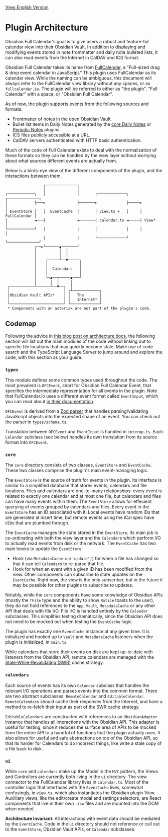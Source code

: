 [View English Version](./README.en.md)

# Plugin Architecture

Obsidian Full Calendar's goal is to give users a robust and feature-ful calendar view into their Obsidian Vault. In addition to displaying and modifying events stored in note frontmatter and daily note bulleted lists, it can also read events from the Internet in CalDAV and ICS format.

Obsidian Full Calendar takes its name from [FullCalendar](https://github.com/fullcalendar/fullcalendar), a "Full-sized drag & drop event calendar in JavaScript." This plugin uses FullCalendar as its calendar view. While the naming can be ambiguous, this document will always refer to the FullCalendar view library without any spaces, or as `fullcalendar.io`. The plugin will be referred to either as "the plugin", "Full Calendar" with a space, or "Obsidian Full Calendar".

As of now, the plugin supports events from the following sources and formats:

- Frontmatter of notes in the open Obsidian Vault.
- Bullet list items in Daily Notes generated by the [core Daily Notes](https://help.obsidian.md/Plugins/Daily+notes) or [Periodic Notes](https://github.com/liamcain/obsidian-periodic-notes) plugins.
- ICS files publicly accessible at a URL.
- CalDAV servers authenticated with HTTP basic authentication.

Much of the code of Full Calendar exists to deal with the normalization of these formats so they can be handled by the view layer without worrying about what sources different events are actually from.

Below is a birds-eye view of the different components of the plugin, and the interactions between them.

```
                 ┌──────────────┐
                 │              │
┌────────────┐   │              │       ┌─────────────┐     ┌──────────────┐
│            ├───►              ├───────►             ├─────►              │
│ EventStore │   │  EventCache  │       │ view.ts +   │     │ FullCalendar │
│            ◄───┤              ◄───────┤ calendar.ts ◄─────┤ View*        │
└────────────┘   │              │       │             │     │              │
                 │              │       └─────────────┘     └──────────────┘
             ┌──►└──────▲──┬────┘
             │          │  │
             │          │  │
             │    ┌─────┴──▼─────┐
             │    │              │
             │    │  Calendars   │
             │    │              │
             │    └─▲──┬─────▲───┘
             │      │  │     │
 ┌───────────┴──────┴──▼──┐  │
 │                        │ ┌┴────────────┐
 │Obsidian Vault APIs*    │ │   The       │
 │                        │ │   Internet* │
 └────────────────────────┘ └─────────────┘
 * Components with an asterisk are not part of the plugin's code.
```

## Codemap

Following the advice in [this blog post on architecture docs](https://matklad.github.io/2021/02/06/ARCHITECTURE.md.html), the following section will list out the main modules of the code without linking out to specific file locations that may quickly become stale. Make use of code search and the TypeScript Language Server to jump around and explore the code, with this section as your guide.

### `types`

This module defines some common types used throughout the code. The most prevalent is `OFCEvent`, short for Obsidian Full Calendar Event, that specifies the intermediate representation for all events in the plugin. Note that FullCalendar.io uses a different event format called `EventInput`, which you can read about [in their documentation](https://fullcalendar.io/docs/event-parsing).

`OFCEvent` is derived from a [Zod parser](https://github.com/colinhacks/zod) that handles parsing/validating JavaScript objects into the expected shape of an event. You can check out the parser in `types/schema.ts`.

Translation between `OFCEvent` and `EventInput` is handled in `interop.ts`. Each `Calendar` subclass (see below) handles its own translation from its source format into `OFCEvent`.

### `core`

The `core` directory consists of two classes, `EventStore` and `EventCache`. These two classes comprise the plugin's main event-managing logic.

The `EventStore` is the source of truth for events in the plugin. Its interface is similar to a simplified database that stores events, calendars and file locations. Files and calendars are one-to-many relationships: every event is related to exactly one calendar and at most one file, but calendars and files can have many events within them. The `EventStore` allows for effecient querying of events grouped by calendars and files. Every event in the `EventStore` has an ID associated with it. Local events have random IDs that are generated at insert time, but remote events using the iCal spec have `UID`s that are plumbed through.

The `EventCache` manages the state stored in the `EventStore`. Its main job is co-ordinating with both the view layer and the `Calendar`s which perform I/O to actually read events from disk or the network. The `EventCache` has two main hooks to update the `EventStore`:

- Hook (via `MetadataCache.on('update')`) for when a file has changed so that it can tell `Calendar`s to re-parse that file.
- Hook for when an event with a given ID has been modified from the view.
  Other components can subscribe to state updates on the `EventCache`. Right now, the view is the only subscriber, but in the future it may be possible for other plugins to subscribe to updates.

Notably, while the `core` components have some knowledge of Obsidian APIs (mostly the `TFile` type and the ability to show `Notice` toasts to the user), they do not hold references to the `App`, `Vault`, `MetadataCache` or any other API that deals with file I/O. File I/O is handled entirely by the `Calendar` subclasses. This simplifies testing dramatically, since the Obsidian API does not need to be mocked out when testing the `EventCache` logic.

The plugin has exactly one `EventCache` instance at any given time. It is initialized and hooked up to `Vault` and `MetadataCache` listeners when the plugin is initialized, in `main.ts`.

While calendars that store their events on disk are kept up-to-date with listeners from the Obsidian API, remote calendars are managed with the [Stale-While-Revalidating (SWR)](https://web.dev/stale-while-revalidate/) cache strategy.

### `calendars`

Each source of events has its own `Calendar` subclass that handles the relevant I/O operations and parses events into the common format. There are two abstract subclasses: `RemoteCalendar` and `EditableCalendar`. `RemoteCalendar`s should cache their responses from the Internet, and have a method to re-fetch their input as part of the SWR cache strategy.

`EditableCalendar`s are constructed with references to an `ObsidianAdapter` instance that handles all interactions with the Obsidian API. This adapter is useful for testing, since it reduces the surface area of APIs to be mocked from the entire API to a handful of functions that the plugin actually uses. It also allows for useful and safe abstractions on top of the Obsidian API, so that its harder for Calendars to do incorrect things, like write a stale copy of a file back to disk.

### `ui`

While `core` and `calendars` make up the Model in the `MVC` pattern, the Views and Controllers are currently both living in the `ui` directory. The view connector to the FullCalendar library lives in `calendar.ts`. Most of the controller logic that interfaces with the `EventCache` lives, somewhat confusingly, in `view.ts`, which also instantiates the Obsidian plugin View. Auxilliary views, like the edit/create modal and settings selectors, are React components that live in their own `.tsx` files and are mounted into the DOM when needed.

**Architecture Invariant**: All interactions with event data should be mediated by the `EventCache`. Code in the `ui` directory should not reference or call out to the `EventStore`, Obsidian Vault APIs, or `Calendar` subclasses.
